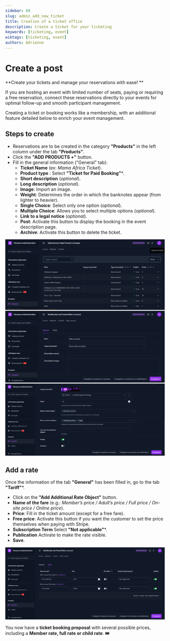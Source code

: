 ```yaml
---
sidebar: 60
slug: admin_add_new_ticket
title: Creation of a ticket office
description: Create a ticket for your ticketing
keywords: [ticketing, event]
wiktags: [ticketing, event]
authors: Adrienne
---
```


# Create a post  

**Create your tickets and manage your reservations with ease! **  

If you are hosting an event with limited number of seats, paying or requiring a free reservation, connect these reservations directly to your events for optimal follow-up and smooth participant management.  

Creating a ticket or booking works like a membership, with an additional feature detailed below to enrich your event management.  


## Steps to create  

- Reservations are to be created in the category **"Products"** in the left column under the tab **"Products"**.  
- Click the **"ADD PRODUCTS +"** button.  
- Fill in the general information ("General" tab):  
  - **Ticket Name** (ex: *Mama Africa Ticket*).  
  - **Product type** : Select **"Ticket for Paid Booking"***. 
  - **Short description** (*optional*).  
  - **Long description** (*optional*).  
  - **Image**: Import an image.  
  - **Weight**: Determines the order in which the banknotes appear (from lighter to heavier).  
  - **Single Choice**: Select only one option (*optional*).  
  - **Multiple Choice**: Allows you to select multiple options (*optional*).  
  - **Link to a legal notice** (*optional*).  
  - **Post**: Activate this button to display the booking in the event description page.  
  - **Archive**: Activate this button to delete the ticket.  


![](/img/billet1.png)
![](/img/billet2.png)
![](/img/billet3.png)

## Add a rate  

Once the information of the tab **"General"** has been filled in, go to the tab **"Tariff"***.  

- Click on the **"Add Additional Rate Object"** button.  
- **Name of the fare** (e.g.: *Member’s price / Adult’s price / Full price / On-site price / Online price*).  
- **Price**: Fill in the ticket amount (except for a free fare).  
- **Free price**: Activate this button if you want the customer to set the price themselves when paying with Stripe.  
- **Subscription Term** Select **"Not applicable"***.  
- **Publication** Activate to make the rate visible.  
- **Save**.  

![](/img/billet4.png)

You now have a **ticket booking proposal** with several possible prices, including a **Member rate, full rate or child rate**. 🎟️



